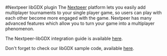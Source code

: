 #Nextpeer libGDX plugin
The [Nextpeer][np] platform lets you easily add multiplayer tournaments to your single player game, so users can play with each other become more engaged with the game. Nextpeer has many advanced features which allow you to turn your game into a multiplayer phenomenon. 

The Nextpeer-libGDX integration guide is available [here][docs].

Don't forget to check our libGDX sample code, available [here][sample_code].


[sample_code]: https://github.com/Nextpeer/Nextpeer-libgdx-Sample
[np]: http://www.nextpeer.com
[docs]: https://nextpeer.atlassian.net/wiki/display/NS/libGDX
